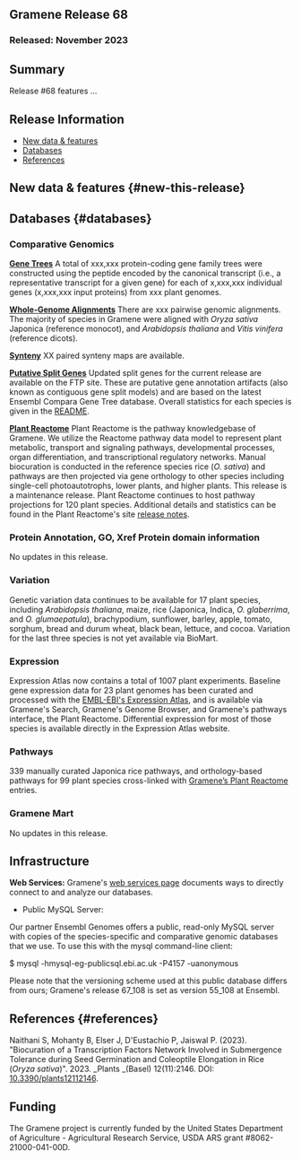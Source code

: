 ## Gramene Release 68
### Released: November 2023
## Summary

Release #68 features ...

## Release Information
- [New data & features](#new-this-release)
- [Databases](#databases)
- [References](#references)

## New data & features {#new-this-release}

## Databases {#databases}
### Comparative Genomics

[**Gene Trees**](https://ensembl.gramene.org/info/genome/compara/prot_tree_stats.html)
A total of xxx,xxx protein-coding gene family trees were constructed using the peptide encoded by
the canonical transcript (i.e., a representative transcript for a given gene) for each
of x,xxx,xxx individual genes (x,xxx,xxx input proteins) from xxx plant genomes.

[**Whole-Genome Alignments**](https://ensembl.gramene.org/info/genome/compara/compara_analyses.html)
There are xxx pairwise genomic alignments. The majority of species in Gramene were aligned with _Oryza sativa_ Japonica (reference monocot), and _Arabidopsis thaliana_ and _Vitis vinifera_ (reference dicots).

[**Synteny**](https://ensembl.gramene.org/info/genome/compara/compara_analyses.html)
XX paired synteny maps are available. 

[**Putative Split Genes**](http://ftp.gramene.org/CURRENT_RELEASE/splitgenes/)
Updated split genes for the current release are available on the FTP site.  These are putative gene annotation artifacts (also known as contiguous gene split models) and are based on the latest Ensembl Compara Gene Tree database. Overall statistics for each species is given in the [README](https://ftp.gramene.org/CURRENT_RELEASE/split_genes/1_ReadMe_SplitGenesBySpecies.txt).

[**Plant Reactome**](https://plantreactome.gramene.org)
Plant Reactome is the pathway knowledgebase of Gramene. We utilize the Reactome pathway data model to represent plant metabolic, transport and signaling pathways, developmental processes, organ differentiation, and transcriptional regulatory networks. Manual biocuration is conducted in the reference species rice (_O. sativa_) and pathways are then projected via gene orthology to other species including single-cell photoautotrophs, lower plants, and higher plants. This release is a maintenance release. Plant Reactome continues to host pathway projections for 120 plant species. Additional details and statistics can be found in the Plant Reactome's site [release notes](https://plantreactome.gramene.org/index.php?option=com_content&view=article&id=111&Itemid=360&lang=en).

### Protein Annotation, GO, Xref Protein domain information 

No updates in this release.

### Variation

Genetic variation data continues to be available for 17 plant species, including _Arabidopsis thaliana_, maize,  rice (Japonica, Indica, _O. glaberrima_, and _O. glumaepatula_), brachypodium, sunflower, barley, apple, tomato, sorghum, bread and durum wheat, black bean, lettuce, and cocoa. Variation for the last three species is not yet available via BioMart.

### Expression

Expression Atlas now contains a total of 1007 plant experiments. Baseline gene expression data for 23 plant genomes has been curated and processed with the [EMBL-EBI's Expression Atlas](https://www.ebi.ac.uk/gxa/plant/experiments), and is available via Gramene's Search, Gramene's Genome Browser, and Gramene's pathways interface, the Plant Reactome. Differential expression for most of those species is available directly in the Expression Atlas website. 

### Pathways

339 manually curated Japonica rice pathways, and orthology-based pathways for 99 plant species cross-linked with [Gramene’s Plant Reactome](https://plantreactome.gramene.org/) entries.


### Gramene Mart

No updates in this release.


## Infrastructure

**Web Services:** Gramene's [web services page](https://gramene.org/web-services) documents ways to directly connect to and analyze our databases.

- Public MySQL Server: 

Our partner Ensembl Genomes offers a public, read-only MySQL server with copies of the species-specific and comparative genomic databases that we use. To use this with the mysql command-line client:

  $ mysql -hmysql-eg-publicsql.ebi.ac.uk -P4157 -uanonymous

Please note that the versioning scheme used at this public database differs from ours; Gramene's release 67_108 is set as version 55_108 at Ensembl.


## References {#references}

Naithani S, Mohanty B, Elser J, D'Eustachio P, Jaiswal P. (2023). "Biocuration of a Transcription Factors Network Involved in Submergence Tolerance during Seed Germination and Coleoptile Elongation in Rice (_Oryza sativa_)".  2023. _Plants _(Basel) 12(11):2146. DOI: [10.3390/plants12112146](https://doi.org/10.3390/plants12112146). 


## Funding

The Gramene project is currently funded by the United States Department of Agriculture - Agricultural Research Service, USDA ARS grant #8062-21000-041-00D. 

